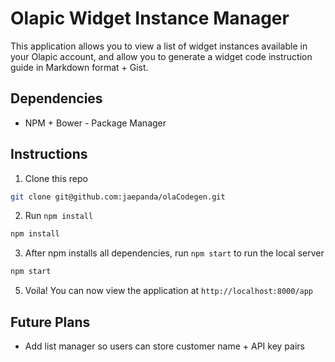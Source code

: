 # Olapic Widget Instance Manager

This application allows you to view a list of widget instances available in your Olapic account, and allow you to generate a widget code instruction guide in Markdown format + Gist.

## Dependencies

- NPM + Bower - Package Manager

## Instructions

1. Clone this repo

  ```sh
  git clone git@github.com:jaepanda/olaCodegen.git
  ```

2. Run `npm install`

  ```sh
  npm install
  ```

3. After npm installs all dependencies, run `npm start` to run the local server

  ```sh
  npm start
  ```

5. Voila! You can now view the application at `http://localhost:8000/app`

## Future Plans

- Add list manager so users can store customer name + API key pairs